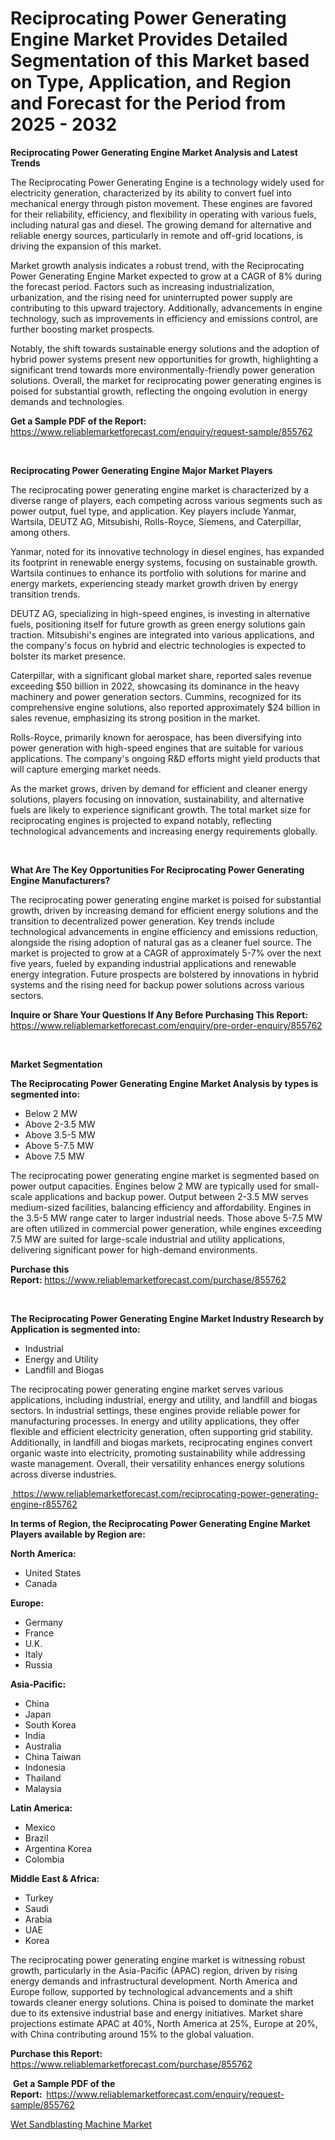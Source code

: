 <p><h1>Reciprocating Power Generating Engine Market Provides Detailed Segmentation of this Market based on Type, Application, and Region and Forecast for the Period from 2025 - 2032</h1></p><p><strong>Reciprocating Power Generating Engine Market Analysis and Latest Trends</strong></p>
<p><p>The Reciprocating Power Generating Engine is a technology widely used for electricity generation, characterized by its ability to convert fuel into mechanical energy through piston movement. These engines are favored for their reliability, efficiency, and flexibility in operating with various fuels, including natural gas and diesel. The growing demand for alternative and reliable energy sources, particularly in remote and off-grid locations, is driving the expansion of this market.</p><p>Market growth analysis indicates a robust trend, with the Reciprocating Power Generating Engine Market expected to grow at a CAGR of 8% during the forecast period. Factors such as increasing industrialization, urbanization, and the rising need for uninterrupted power supply are contributing to this upward trajectory. Additionally, advancements in engine technology, such as improvements in efficiency and emissions control, are further boosting market prospects. </p><p>Notably, the shift towards sustainable energy solutions and the adoption of hybrid power systems present new opportunities for growth, highlighting a significant trend towards more environmentally-friendly power generation solutions. Overall, the market for reciprocating power generating engines is poised for substantial growth, reflecting the ongoing evolution in energy demands and technologies.</p></p>
<p><strong>Get a Sample PDF of the Report:&nbsp;</strong> <a href="https://www.reliablemarketforecast.com/enquiry/request-sample/855762?utm_campaign=1833&utm_medium=2&utm_source=Github&utm_content=ia&utm_term=16022025&utm_id=reciprocating-power-generating-engine">https://www.reliablemarketforecast.com/enquiry/request-sample/855762</a></p>
<p>&nbsp;</p>
<p><strong>Reciprocating Power Generating Engine Major Market Players</strong></p>
<p><p>The reciprocating power generating engine market is characterized by a diverse range of players, each competing across various segments such as power output, fuel type, and application. Key players include Yanmar, Wartsila, DEUTZ AG, Mitsubishi, Rolls-Royce, Siemens, and Caterpillar, among others.</p><p>Yanmar, noted for its innovative technology in diesel engines, has expanded its footprint in renewable energy systems, focusing on sustainable growth. Wartsila continues to enhance its portfolio with solutions for marine and energy markets, experiencing steady market growth driven by energy transition trends.</p><p>DEUTZ AG, specializing in high-speed engines, is investing in alternative fuels, positioning itself for future growth as green energy solutions gain traction. Mitsubishi's engines are integrated into various applications, and the company's focus on hybrid and electric technologies is expected to bolster its market presence.</p><p>Caterpillar, with a significant global market share, reported sales revenue exceeding $50 billion in 2022, showcasing its dominance in the heavy machinery and power generation sectors. Cummins, recognized for its comprehensive engine solutions, also reported approximately $24 billion in sales revenue, emphasizing its strong position in the market.</p><p>Rolls-Royce, primarily known for aerospace, has been diversifying into power generation with high-speed engines that are suitable for various applications. The company's ongoing R&D efforts might yield products that will capture emerging market needs.</p><p>As the market grows, driven by demand for efficient and cleaner energy solutions, players focusing on innovation, sustainability, and alternative fuels are likely to experience significant growth. The total market size for reciprocating engines is projected to expand notably, reflecting technological advancements and increasing energy requirements globally.</p></p>
<p>&nbsp;</p>
<p><strong>What Are The Key Opportunities For Reciprocating Power Generating Engine Manufacturers?</strong></p>
<p><p>The reciprocating power generating engine market is poised for substantial growth, driven by increasing demand for efficient energy solutions and the transition to decentralized power generation. Key trends include technological advancements in engine efficiency and emissions reduction, alongside the rising adoption of natural gas as a cleaner fuel source. The market is projected to grow at a CAGR of approximately 5-7% over the next five years, fueled by expanding industrial applications and renewable energy integration. Future prospects are bolstered by innovations in hybrid systems and the rising need for backup power solutions across various sectors.</p></p>
<p><strong>Inquire or Share Your Questions If Any Before Purchasing This Report:</strong> <a href="https://www.reliablemarketforecast.com/enquiry/pre-order-enquiry/855762?utm_campaign=1833&utm_medium=2&utm_source=Github&utm_content=ia&utm_term=16022025&utm_id=reciprocating-power-generating-engine">https://www.reliablemarketforecast.com/enquiry/pre-order-enquiry/855762</a></p>
<p>&nbsp;</p>
<p><strong>Market Segmentation</strong></p>
<p><strong>The Reciprocating Power Generating Engine Market Analysis by types is segmented into:</strong></p>
<p><ul><li>Below 2 MW</li><li>Above 2-3.5 MW</li><li>Above 3.5-5 MW</li><li>Above 5-7.5 MW</li><li>Above 7.5 MW</li></ul></p>
<p><p>The reciprocating power generating engine market is segmented based on power output capacities. Engines below 2 MW are typically used for small-scale applications and backup power. Output between 2-3.5 MW serves medium-sized facilities, balancing efficiency and affordability. Engines in the 3.5-5 MW range cater to larger industrial needs. Those above 5-7.5 MW are often utilized in commercial power generation, while engines exceeding 7.5 MW are suited for large-scale industrial and utility applications, delivering significant power for high-demand environments.</p></p>
<p><strong>Purchase this Report:&nbsp;</strong><a href="https://www.reliablemarketforecast.com/purchase/855762?utm_campaign=1833&utm_medium=2&utm_source=Github&utm_content=ia&utm_term=16022025&utm_id=reciprocating-power-generating-engine">https://www.reliablemarketforecast.com/purchase/855762</a></p>
<p>&nbsp;</p>
<p><strong>The Reciprocating Power Generating Engine Market Industry Research by Application is segmented into:</strong></p>
<p><ul><li>Industrial</li><li>Energy and Utility</li><li>Landfill and Biogas</li></ul></p>
<p><p>The reciprocating power generating engine market serves various applications, including industrial, energy and utility, and landfill and biogas sectors. In industrial settings, these engines provide reliable power for manufacturing processes. In energy and utility applications, they offer flexible and efficient electricity generation, often supporting grid stability. Additionally, in landfill and biogas markets, reciprocating engines convert organic waste into electricity, promoting sustainability while addressing waste management. Overall, their versatility enhances energy solutions across diverse industries.</p></p>
<p><a href="https://www.reliablemarketforecast.com/reciprocating-power-generating-engine-r855762?utm_campaign=1833&utm_medium=2&utm_source=Github&utm_content=ia&utm_term=16022025&utm_id=reciprocating-power-generating-engine">&nbsp;https://www.reliablemarketforecast.com/reciprocating-power-generating-engine-r855762</a></p>
<p><strong>In terms of Region, the Reciprocating Power Generating Engine Market Players available by Region are:</strong></p>
<p>
    <p> <strong> North America: </strong>
        <ul>
            <li>United States</li>
            <li>Canada</li>
        </ul>
        </p> 
    <p> <strong> Europe: </strong>
        <ul>
            <li>Germany</li>
            <li>France</li>
            <li>U.K.</li>
            <li>Italy</li>
            <li>Russia</li>
        </ul>
        </p> 
    <p> <strong> Asia-Pacific: </strong>
        <ul>
            <li>China</li>
            <li>Japan</li>
            <li>South Korea</li>
            <li>India</li>
            <li>Australia</li>
            <li>China Taiwan</li>
            <li>Indonesia</li>
            <li>Thailand</li>
            <li>Malaysia</li>
        </ul>
        </p> 
    <p> <strong> Latin America: </strong>
        <ul>
            <li>Mexico</li>
            <li>Brazil</li>
            <li>Argentina Korea</li>
            <li>Colombia</li>
        </ul>
        </p> 
    <p> <strong> Middle East & Africa: </strong>
        <ul>
            <li>Turkey</li>
            <li>Saudi</li>
            <li>Arabia</li>
            <li>UAE</li>
            <li>Korea</li>
        </ul>
    </p>
    </p>
<p><p>The reciprocating power generating engine market is witnessing robust growth, particularly in the Asia-Pacific (APAC) region, driven by rising energy demands and infrastructural development. North America and Europe follow, supported by technological advancements and a shift towards cleaner energy solutions. China is poised to dominate the market due to its extensive industrial base and energy initiatives. Market share projections estimate APAC at 40%, North America at 25%, Europe at 20%, with China contributing around 15% to the global valuation.</p></p>
<p><strong>Purchase this Report: </strong><a href="https://www.reliablemarketforecast.com/purchase/855762?utm_campaign=1833&utm_medium=2&utm_source=Github&utm_content=ia&utm_term=16022025&utm_id=reciprocating-power-generating-engine">https://www.reliablemarketforecast.com/purchase/855762</a></p>
<p>&nbsp;<strong>Get a Sample PDF of the Report:&nbsp;&nbsp;</strong><a href="https://www.reliablemarketforecast.com/enquiry/request-sample/855762?utm_campaign=1833&utm_medium=2&utm_source=Github&utm_content=ia&utm_term=16022025&utm_id=reciprocating-power-generating-engine">https://www.reliablemarketforecast.com/enquiry/request-sample/855762</a></p>
<p><strong></strong></p>
<p><p><a href="https://github.com/FassouRP/Market-Research-Report-List-7/blob/main/wet-sandblasting-machine-market.md?utm_campaign=1833&utm_medium=2&utm_source=Github&utm_content=ia&utm_term=16022025&utm_id=reciprocating-power-generating-engine">Wet Sandblasting Machine Market</a></p></p>